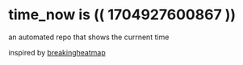 # time_now is (( 1704927600867 ))

an automated repo that shows the currnent time

inspired by [breakingheatmap](https://github.com/breakingheatmap/breakingheatmap)